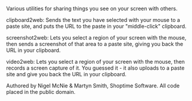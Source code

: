 Various utilities for sharing things you see on your screen with others.

clipboard2web: Sends the text you have selected with your mouse to a paste
               site, and puts the URL to the paste in your "middle-click"
               clipboard.

screenshot2web: Lets you select a region of your screen with the mouse, then
                sends a screenshot of that area to a paste site, giving you
                back the URL in your clipboard.

video2web: Lets you select a region of your screen with the mouse, then records
           a screen capture of it. You guessed it - it also uploads to a paste
           site and give you back the URL in your clipboard.


Authored by Nigel McNie & Martyn Smith, Shoptime Software. All code placed in
the public domain.
